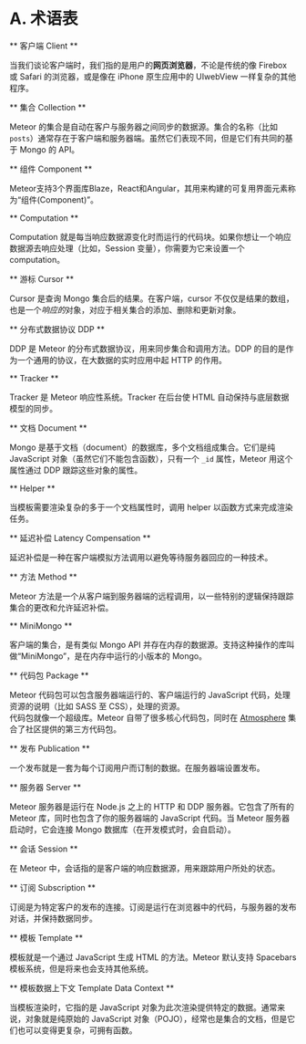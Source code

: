 # A. 术语表

** 客户端 Client **

当我们谈论客户端时，我们指的是用户的**网页浏览器**，不论是传统的像 Firebox 或 Safari 的浏览器，或是像在 iPhone 原生应用中的 UIwebView 一样复杂的其他程序。

** 集合 Collection **

Meteor 的集合是自动在客户与服务器之间同步的数据源。集合的名称（比如 `posts`）通常存在于客户端和服务器端。虽然它们表现不同，但是它们有共同的基于 Mongo 的 API。

** 组件 Component **

Meteor支持3个界面库Blaze，React和Angular，其用来构建的可复用界面元素称为“组件(Component)”。

** Computation **

Computation 就是每当响应数据源变化时而运行的代码块。如果你想让一个响应数据源去响应处理（比如，Session 变量），你需要为它来设置一个 computation。

** 游标 Cursor **

Cursor 是查询 Mongo 集合后的结果。在客户端，cursor 不仅仅是结果的数组，也是一个*响应的*对象，对应于相关集合的添加、删除和更新对象。

** 分布式数据协议 DDP **

DDP 是 Meteor 的分布式数据协议，用来同步集合和调用方法。DDP 的目的是作为一个通用的协议，在大数据的实时应用中起 HTTP 的作用。

** Tracker **

Tracker 是 Meteor 响应性系统。Tracker 在后台使 HTML 自动保持与底层数据模型的同步。

** 文档 Document **

Mongo 是基于文档（document）的数据库，多个文档组成集合。它们是纯 JavaScript 对象（虽然它们不能包含函数），只有一个 `_id` 属性，Meteor 用这个属性通过 DDP 跟踪这些对象的属性。

** Helper **

当模板需要渲染复杂的多于一个文档属性时，调用 helper 以函数方式来完成渲染任务。

** 延迟补偿 Latency Compensation **

延迟补偿是一种在客户端模拟方法调用以避免等待服务器回应的一种技术。

** 方法 Method **

Meteor 方法是一个从客户端到服务器端的远程调用，以一些特别的逻辑保持跟踪集合的更改和允许延迟补偿。

** MiniMongo **

客户端的集合，是有类似 Mongo API 并存在内存的数据源。支持这种操作的库叫做“MiniMongo”，是在内存中运行的小版本的 Mongo。

** 代码包 Package **

Meteor 代码包可以包含服务器端运行的、客户端运行的 JavaScript 代码，处理资源的说明（比如 SASS 至 CSS），处理的资源。<br/>代码包就像一个超级库。Meteor 自带了很多核心代码包，同时在 [Atmosphere](http://atmosphere.meteor.com) 集合了社区提供的第三方代码包。

** 发布 Publication **

一个发布就是一套为每个订阅用户而订制的数据。在服务器端设置发布。

** 服务器 Server **

Meteor 服务器是运行在 Node.js 之上的 HTTP 和 DDP 服务器。它包含了所有的 Meteor 库，同时也包含了你的服务器端的 JavaScript 代码。当 Meteor 服务器启动时，它会连接 Mongo 数据库（在开发模式时，会自启动）。

** 会话 Session **

在 Meteor 中，会话指的是客户端的响应数据源，用来跟踪用户所处的状态。

** 订阅 Subscription **

订阅是为特定客户的发布的连接。订阅是运行在浏览器中的代码，与服务器的发布对话，并保持数据同步。

** 模板 Template **

模板就是一个通过 JavaScript 生成 HTML 的方法。Meteor 默认支持 Spacebars 模板系统，但是将来也会支持其他系统。

** 模板数据上下文 Template Data Context **

当模板渲染时，它指的是 JavaScript 对象为此次渲染提供特定的数据。通常来说，对象就是纯原始的 JavaScript 对象（POJO），经常也是集合的文档，但是它们也可以变得更复杂，可拥有函数。

